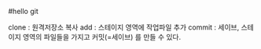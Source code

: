 #hello git

clone : 원격저장소 복사
add : 스테이지 영역에 작업파일 추가
commit : 세이브, 스테이지 영역의 파일들을 가지고 커밋(=세이브) 를 만들 수 있다.